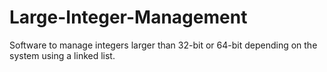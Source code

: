 # Large-Integer-Management
Software to manage integers larger than 32-bit or 64-bit depending on the system using a linked list.
